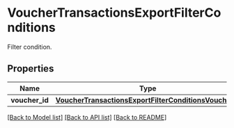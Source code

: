 # VoucherTransactionsExportFilterConditions

Filter condition.

## Properties
Name | Type | Description | Notes
------------ | ------------- | ------------- | -------------
**voucher_id** | [**VoucherTransactionsExportFilterConditionsVoucherId**](VoucherTransactionsExportFilterConditionsVoucherId.md) |  | 

[[Back to Model list]](../README.md#documentation-for-models) [[Back to API list]](../README.md#documentation-for-api-endpoints) [[Back to README]](../README.md)


